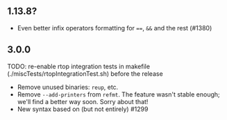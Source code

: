 ## 1.13.8?

- Even better infix operators formatting for `==`, `&&` and the rest (#1380)

## 3.0.0

TODO: re-enable rtop integration tests in makefile (./miscTests/rtopIntegrationTest.sh) before the release

- Remove unused binaries: `reup`, etc.
- Remove `--add-printers` from `refmt`. The feature wasn't stable enough; we'll find a better way soon. Sorry about that!
- New syntax based on (but not entirely) #1299
